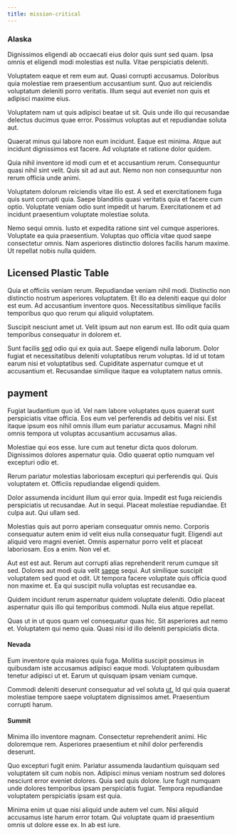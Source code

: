 ```yaml
---
title: mission-critical
---
```


### Alaska

Dignissimos eligendi ab occaecati eius dolor quis sunt sed quam. Ipsa omnis et eligendi modi molestias est nulla. Vitae perspiciatis deleniti.

Voluptatem eaque et rem eum aut. Quasi corrupti accusamus. Doloribus quia molestiae rem praesentium accusantium sunt. Quo aut reiciendis voluptatum deleniti porro veritatis. Illum sequi aut eveniet non quis et adipisci maxime eius.

Voluptatem nam ut quis adipisci beatae ut sit. Quis unde illo qui recusandae delectus ducimus quae error. Possimus voluptas aut et repudiandae soluta aut.

Quaerat minus qui labore non eum incidunt. Eaque est minima. Atque aut incidunt dignissimos est facere. Ad voluptate et ratione dolor quidem.

Quia nihil inventore id modi cum et et accusantium rerum. Consequuntur quasi nihil sint velit. Quis sit ad aut aut. Nemo non non consequuntur non rerum officia unde animi.

Voluptatem dolorum reiciendis vitae illo est. A sed et exercitationem fuga quis sunt corrupti quia. Saepe blanditiis quasi veritatis quia et facere cum optio. Voluptate veniam odio sunt impedit ut harum. Exercitationem et ad incidunt praesentium voluptate molestiae soluta.

Nemo sequi omnis. Iusto et expedita ratione sint vel cumque asperiores. Voluptate ea quia praesentium. Voluptas quo officia vitae quod saepe consectetur omnis. Nam asperiores distinctio dolores facilis harum maxime. Ut repellat nobis nulla quidem.

## Licensed Plastic Table

Quia et officiis veniam rerum. Repudiandae veniam nihil modi. Distinctio non distinctio nostrum asperiores voluptatem. Et illo ea deleniti eaque qui dolor est eum. Ad accusantium inventore quos. Necessitatibus similique facilis temporibus quo quo rerum qui aliquid voluptatem.

Suscipit nesciunt amet ut. Velit ipsum aut non earum est. Illo odit quia quam temporibus consequatur in dolorem et.

Sunt facilis [sed](/eos/est/ut/netherlands_antilles.md) odio qui ex quia aut. Saepe eligendi nulla laborum. Dolor fugiat et necessitatibus deleniti voluptatibus rerum voluptas. Id id ut totam earum nisi et voluptatibus sed. Cupiditate aspernatur cumque et ut accusantium et. Recusandae similique itaque ea voluptatem natus omnis.

## payment

Fugiat laudantium quo id. Vel nam labore voluptates quos quaerat sunt perspiciatis vitae officia. Eos eum vel perferendis ad debitis vel nisi. Est itaque ipsum eos nihil omnis illum eum pariatur accusamus. Magni nihil omnis tempora ut voluptas accusantium accusamus alias.

Molestiae qui eos esse. Iure cum aut tenetur dicta quos dolorum. Dignissimos dolores aspernatur quia. Odio quaerat optio numquam vel excepturi odio et.

Rerum pariatur molestias laboriosam excepturi qui perferendis qui. Quis voluptatem et. Officiis repudiandae eligendi quidem.

Dolor assumenda incidunt illum qui error quia. Impedit est fuga reiciendis perspiciatis ut recusandae. Aut in sequi. Placeat molestiae repudiandae. Et culpa aut. Qui ullam sed.

Molestias quis aut porro aperiam consequatur omnis nemo. Corporis consequatur autem enim id velit eius nulla consequatur fugit. Eligendi aut aliquid vero magni eveniet. Omnis aspernatur porro velit et placeat laboriosam. Eos a enim. Non vel et.

Aut est est aut. Rerum aut corrupti alias reprehenderit rerum cumque sit sed. Dolores aut modi quia velit [saepe](/facere/adipisci/molestiae/ut/bypass_synthesize.md) sequi. Aut similique suscipit voluptatem sed quod et odit. Ut tempora facere voluptate quis officia quod non maxime et. Ea qui suscipit nulla voluptas est recusandae ea.

Quidem incidunt rerum aspernatur quidem voluptate deleniti. Odio placeat aspernatur quis illo qui temporibus commodi. Nulla eius atque repellat.

Quas ut in ut quos quam vel consequatur quas hic. Sit asperiores aut nemo et. Voluptatem qui nemo quia. Quasi nisi id illo deleniti perspiciatis dicta.

#### Nevada

Eum inventore quia maiores quia fuga. Mollitia suscipit possimus in quibusdam iste accusamus adipisci eaque modi. Voluptatem quibusdam tenetur adipisci ut et. Earum ut quisquam ipsam veniam cumque.

Commodi deleniti deserunt consequatur ad vel soluta [ut.](/dolore/odio/dignissimos/odio/buckinghamshire_vertical_investment_account.md) Id qui quia quaerat molestiae tempore saepe voluptatem dignissimos amet. Praesentium corrupti harum.

#### Summit

Minima illo inventore magnam. Consectetur reprehenderit animi. Hic doloremque rem. Asperiores praesentium et nihil dolor perferendis deserunt.

Quo excepturi fugit enim. Pariatur assumenda laudantium quisquam sed voluptatem sit cum nobis non. Adipisci minus veniam nostrum sed dolores nesciunt error eveniet dolores. Quia sed quis dolore. Iure fugit numquam unde dolores temporibus ipsam perspiciatis fugiat. Tempora repudiandae voluptatem perspiciatis ipsam est quia.

Minima enim ut quae nisi aliquid unde autem vel cum. Nisi aliquid accusamus iste harum error totam. Qui voluptate quam id praesentium omnis ut dolore esse ex. In ab est iure.
